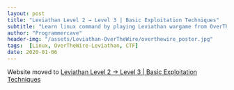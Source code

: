 ```yaml
---
layout: post
title: "Leviathan Level 2 → Level 3 | Basic Exploitation Techniques"
subtitle: "Learn linux command by playing Leviathan wargame from OverTheWire. This wargame doesn't require any knowledge about programming - just a bit of common sense and some knowledge about basic *nix commands. Below is the solution of Level 2 → Level 3. In this post we will learn how to use a debugging tool ltrace to exploit a program and a vulnerability in access() known as TOCTOU race (Time of Check to Time of Update). We will learn how to create symbolic files in Linux."
author: "Programmercave"
header-img: "/assets/Leviathan-OverTheWire/overthewire_poster.jpg"
tags:  [Linux, OverTheWire-Leviathan, CTF]
date: 2020-01-06
---
```


Website moved to [Leviathan Level 2 → Level 3 | Basic Exploitation Techniques](https://programmercave.com/blog/2020/01/06/Leviathan-Level-2-3-Basic-Exploitation-Techniques)

